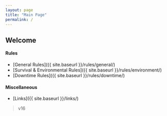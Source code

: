 ```yaml
---
layout: page
title: "Main Page"
permalink: /
---
```


## Welcome

#### Rules
- [General Rules]({{ site.baseurl }}/rules/general/)
- [Survival & Environmental Rules]({{ site.baseurl }}/rules/environment/)
- [Downtime Rules]({{ site.baseurl }}/rules/downtime/)

#### Miscellaneous
- [Links]({{ site.baseurl }}/links/)

  
> v16

